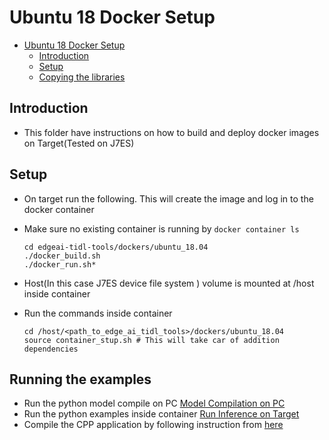 # Ubuntu 18 Docker Setup
- [Ubuntu 18 Docker Setup](#u18-docker-setups)
  - [Introduction](#introduction)
  - [Setup](#setup)
  - [Copying the libraries](#copying-the-libraries)



## Introduction

   - This folder have instructions on how to build and deploy docker images on Target(Tested on J7ES) 
      

## Setup
- On target run the following. This will create the image and log in to the docker container
- Make sure no existing container is running by ``` docker container ls ```
  ```
  cd edgeai-tidl-tools/dockers/ubuntu_18.04
  ./docker_build.sh
  ./docker_run.sh*
  ```
- Host(In this case J7ES device file system ) volume is mounted at /host inside container
- Run the commands inside container   

  ```
  cd /host/<path_to_edge_ai_tidl_tools>/dockers/ubuntu_18.04
  source container_stup.sh # This will take car of addition dependencies 
  ```

## Running the examples
- Run the python model compile on PC  [Model Compilation on PC](../../examples/osrt_cpp/README.md#model-compilation-on-pc)
- Run the python examples inside container  [Run Inference on Target](../../examples/osrt_cpp/README.md#model-compilation-on-pc)
- Compile the CPP application by following instruction from [here](../../examples/osrt_cpp/README.md#setup)
